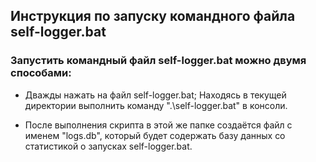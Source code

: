 ##								Инструкция по запуску командного файла self-logger.bat
### Запустить командный файл self-logger.bat можно двумя способами:
*  Дважды нажать на файл self-logger.bat;
	Находясь в текущей директории выполнить команду ".\self-logger.bat" в консоли.

*	После выполнения скрипта в этой же папке создаётся файл с именем "logs.db", который будет содержать базу 		данных со статистикой о запусках self-logger.bat.